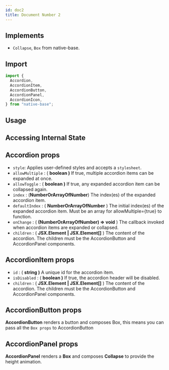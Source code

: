```yaml
---
id: doc2
title: Document Number 2
---
```


## Implements

- `Collapse`, `Box` from native-base.

## Import

```jsx
import {
  Accordion,
  AccordionItem,
  AccordionButton,
  AccordionPanel,
  AccordionIcon,
} from "native-base";
```

## Usage

## Accessing Internal State

## Accordion props

- `style`: Applies user-defined styles and accepts a `stylesheet`.
- `allowMultiple` : ( **boolean )** If true, multiple accordion items can be expanded at once.
- `allowToggle` : ( **boolean )** If true, any expanded accordion item can be collapsed again.
- `index` : (**NumberOrArrayOfNumber**) The index(es) of the expanded accordion item.
- `defaultIndex` : ( **NumberOrArrayOfNumber** ) The initial index(es) of the expanded accordion item. Must be an array for allowMultiple={true} to function.
- `onChange` : ( **(NumberOrArrayOfNumber) => void** ) The callback invoked when accordion items are expanded or collapsed.
- `children` : ( **JSX.Element | JSX.Element[]** ) The content of the accordion. The children must be the AccordionButton and AccordionPanel components.

## AccordionItem props

- `id` : ( **string )** A unique id for the accordion item.
- `isDisabled` : ( **boolean )** If true, the accordion header will be disabled.
- `children` : ( **JSX.Element | JSX.Element[]** ) The content of the accordion. The children must be the AccordionButton and AccordionPanel components.

## AccordionButton props

**AccordionButton** renders a button and composes Box, this means you can pass all the `Box props` to AccordionButton

## AccordionPanel props

**AccordionPanel** renders a **Box** and composes **Collapse** to provide the height animation.
